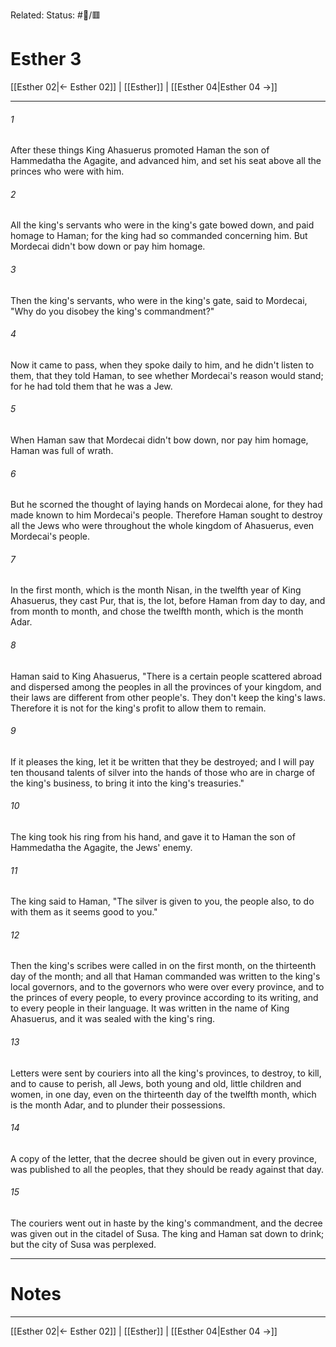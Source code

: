 Related:
Status: #📖/🟥
# Esther 3

[[Esther 02|← Esther 02]] | [[Esther]] | [[Esther 04|Esther 04 →]]
***



###### 1 
After these things King Ahasuerus promoted Haman the son of Hammedatha the Agagite, and advanced him, and set his seat above all the princes who were with him. 

###### 2 
All the king's servants who were in the king's gate bowed down, and paid homage to Haman; for the king had so commanded concerning him. But Mordecai didn't bow down or pay him homage. 

###### 3 
Then the king's servants, who were in the king's gate, said to Mordecai, "Why do you disobey the king's commandment?" 

###### 4 
Now it came to pass, when they spoke daily to him, and he didn't listen to them, that they told Haman, to see whether Mordecai's reason would stand; for he had told them that he was a Jew. 

###### 5 
When Haman saw that Mordecai didn't bow down, nor pay him homage, Haman was full of wrath. 

###### 6 
But he scorned the thought of laying hands on Mordecai alone, for they had made known to him Mordecai's people. Therefore Haman sought to destroy all the Jews who were throughout the whole kingdom of Ahasuerus, even Mordecai's people. 

###### 7 
In the first month, which is the month Nisan, in the twelfth year of King Ahasuerus, they cast Pur, that is, the lot, before Haman from day to day, and from month to month, and chose the twelfth month, which is the month Adar. 

###### 8 
Haman said to King Ahasuerus, "There is a certain people scattered abroad and dispersed among the peoples in all the provinces of your kingdom, and their laws are different from other people's. They don't keep the king's laws. Therefore it is not for the king's profit to allow them to remain. 

###### 9 
If it pleases the king, let it be written that they be destroyed; and I will pay ten thousand talents of silver into the hands of those who are in charge of the king's business, to bring it into the king's treasuries." 

###### 10 
The king took his ring from his hand, and gave it to Haman the son of Hammedatha the Agagite, the Jews' enemy. 

###### 11 
The king said to Haman, "The silver is given to you, the people also, to do with them as it seems good to you." 

###### 12 
Then the king's scribes were called in on the first month, on the thirteenth day of the month; and all that Haman commanded was written to the king's local governors, and to the governors who were over every province, and to the princes of every people, to every province according to its writing, and to every people in their language. It was written in the name of King Ahasuerus, and it was sealed with the king's ring. 

###### 13 
Letters were sent by couriers into all the king's provinces, to destroy, to kill, and to cause to perish, all Jews, both young and old, little children and women, in one day, even on the thirteenth day of the twelfth month, which is the month Adar, and to plunder their possessions. 

###### 14 
A copy of the letter, that the decree should be given out in every province, was published to all the peoples, that they should be ready against that day. 

###### 15 
The couriers went out in haste by the king's commandment, and the decree was given out in the citadel of Susa. The king and Haman sat down to drink; but the city of Susa was perplexed.

---
# Notes


***
[[Esther 02|← Esther 02]] | [[Esther]] | [[Esther 04|Esther 04 →]]
